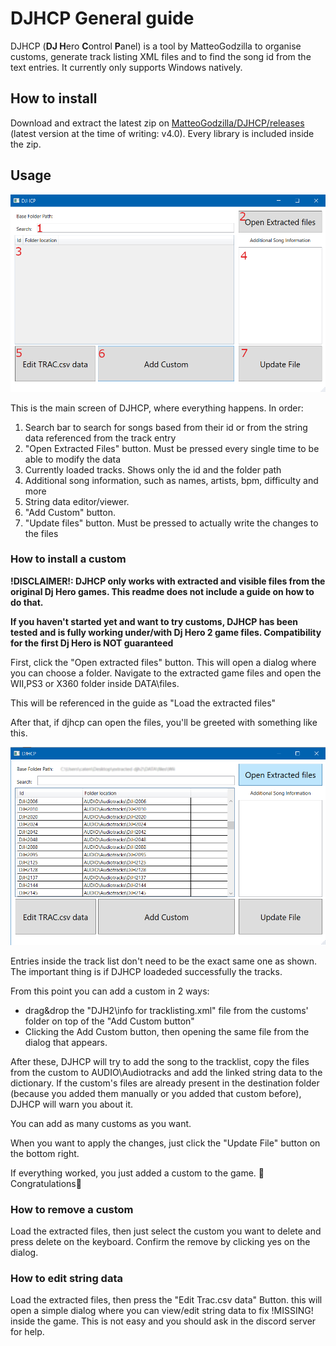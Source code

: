 # DJHCP General guide

DJHCP (**DJ H**ero **C**ontrol **P**anel) is a tool by MatteoGodzilla to organise customs, generate track listing XML files and to find the song id from the text entries. It currently only supports Windows natively.

## How to install

Download and extract the latest zip on [MatteoGodzilla/DJHCP/releases](https://github.com/MatteoGodzilla/DJHCP/releases) (latest version at the time of writing: v4.0).
Every library is included inside the zip.

## Usage

![Main Screen](res/main%20screen.png)

This is the main screen of DJHCP, where everything happens. In order:
1. Search bar to search for songs based from their id or from the string data referenced from the track entry
2. "Open Extracted Files" button. Must be pressed every single time to be able to modify the data
3. Currently loaded tracks. Shows only the id and the folder path
4. Additional song information, such as names, artists, bpm, difficulty and more
5. String data editor/viewer.
6. "Add Custom" button.
7. "Update files" button. Must be pressed to actually write the changes to the files

### How to install a custom

**!DISCLAIMER!: DJHCP only works with extracted and visible files from the original Dj Hero games. This readme does not include a guide on how to do that.**

**If you haven't started yet and want to try customs, DJHCP has been tested and is fully working under/with Dj Hero 2 game files. Compatibility for the first Dj Hero is NOT guaranteed**

First, click the "Open extracted files" button. This will open a dialog where you can choose a folder. Navigate to the extracted game files and open the WII,PS3 or X360 folder inside DATA\files.

This will be referenced in the guide as "Load the extracted files"

After that, if djhcp can open the files, you'll be greeted with something like this. 

![Loaded entries](res/djhcp-loaded-data.png)

Entries inside the track list don't need to be the exact same one as shown. The important thing is if DJHCP loadeded successfully the tracks.

From this point you can add a custom in 2 ways:
  * drag&drop the "DJH2\info for tracklisting.xml" file from the customs' folder on top of the "Add Custom button"
  * Clicking the Add Custom button, then opening the same file from the dialog that appears.
  
After these, DJHCP will try to add the song to the tracklist, copy the files from the custom to AUDIO\Audiotracks and add the linked string data to the dictionary. If the custom's files are already present in the destination folder (because you added them manually or you added that custom before), DJHCP will warn you about it.

You can add as many customs as you want.

When you want to apply the changes, just click the "Update File" button on the bottom right.

If everything worked, you just added a custom to the game. 👏Congratulations👏


### How to remove a custom

Load the extracted files, then just select the custom you want to delete and press delete on the keyboard. Confirm the remove by clicking yes on the dialog.

### How to edit string data

Load the extracted files, then press the "Edit Trac.csv data" Button. this will open a simple dialog where you can view/edit string data to fix !MISSING! inside the game. This is not easy and you should ask in the discord server for help.
